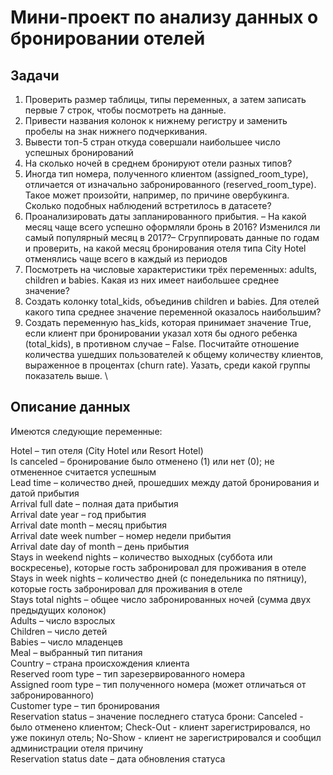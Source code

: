 # Мини-проект по анализу данных о бронировании отелей
## Задачи
1. Проверить размер таблицы, типы переменных, а затем записать первые 7 строк, чтобы посмотреть на данные. 
2. Привести названия колонок к нижнему регистру и заменить пробелы на знак нижнего подчеркивания.
3. Вывести топ-5 стран откуда совершали наибольшее число успешных бронирований
4. На сколько ночей в среднем бронируют отели разных типов?
5. Иногда тип номера, полученного клиентом (assigned_room_type), отличается от изначально забронированного (reserved_room_type). Такое может произойти, например, по причине овербукинга. Сколько подобных наблюдений встретилось в датасете?
6. Проанализировать даты запланированного прибытия. – На какой месяц чаще всего успешно оформляли бронь в 2016? Изменился ли самый популярный месяц в 2017?– Сгруппировать данные по годам и проверить, на какой месяц бронирования отеля типа City Hotel отменялись чаще всего в каждый из периодов
7. Посмотреть на числовые характеристики трёх переменных: adults, children и babies. Какая из них имеет наибольшее среднее значение?
8. Создать колонку total_kids, объединив children и babies. Для отелей какого типа среднее значение переменной оказалось наибольшим?
9. Создать переменную has_kids, которая принимает значение True, если клиент при бронировании указал хотя бы одного ребенка (total_kids), в противном случае – False. Посчитайте отношение количества ушедших пользователей к общему количеству клиентов, выраженное в процентах (churn rate). Уазать, среди какой группы показатель выше.
\\
## Описание данных
Имеются следующие переменные:

Hotel – тип отеля (City Hotel или Resort Hotel)\
Is canceled – бронирование было отменено (1) или нет (0); не отмененное считается успешным\
Lead time – количество дней, прошедших между датой бронирования и датой прибытия\
Arrival full date – полная дата прибытия\
Arrival date year – год прибытия\
Arrival date month – месяц прибытия\
Arrival date week number – номер недели прибытия\
Arrival date day of month – день прибытия\
Stays in weekend nights – количество выходных (суббота или воскресенье), которые гость забронировал для проживания в отеле \
Stays in week nights – количество дней (с понедельника по пятницу), которые гость забронировал для проживания в отеле\
Stays total nights – общее число забронированных ночей (сумма двух предыдущих колонок)\
Adults – число взрослых\
Children – число детей\
Babies – число младенцев\
Meal – выбранный тип питания\
Country – страна происхождения клиента\
Reserved room type – тип зарезервированного номера\
Assigned room type – тип полученного номера (может отличаться от забронированного)\
Customer type – тип бронирования\
Reservation status – значение последнего статуса брони: Canceled - было отменено клиентом; Check-Out - клиент зарегистрировался, но уже покинул отель; No-Show - клиент не зарегистрировался и сообщил администрации отеля причину \
Reservation status date – дата обновления статуса
